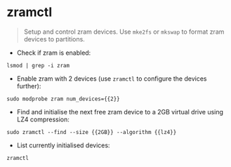 # zramctl

> Setup and control zram devices.
> Use `mke2fs` or `mkswap` to format zram devices to partitions.

- Check if zram is enabled:

`lsmod | grep -i zram`

- Enable zram with 2 devices (use `zramctl` to configure the devices further):

`sudo modprobe zram num_devices={{2}}`

- Find and initialise the next free zram device to a 2GB virtual drive using LZ4 compression:

`sudo zramctl --find --size {{2GB}} --algorithm {{lz4}}`

- List currently initialised devices:

`zramctl`
